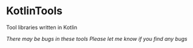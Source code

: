 # KotlinTools
Tool libraries written in Kotlin

*There may be bugs in these tools*
*Please let me know if you find any bugs*

